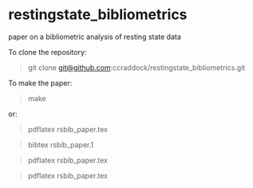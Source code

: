 restingstate_bibliometrics
==========================

paper on a bibliometric analysis of resting state data

To clone the repository:
> git clone git@github.com:ccraddock/restingstate_bibliometrics.git <local directory>

To make the paper:
> make

or:
> pdflatex rsbib_paper.tex


> bibtex rsbib_paper.1


> pdflatex rsbib_paper.tex


> pdflatex rsbib_paper.tex


